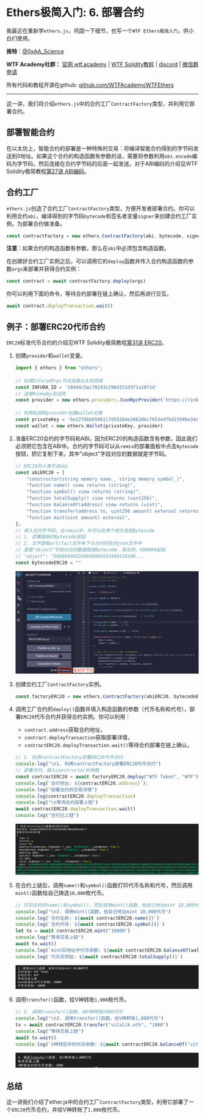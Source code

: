 # Ethers极简入门: 6. 部署合约

我最近在重新学`ethers.js`，巩固一下细节，也写一个`WTF Ethers极简入门`，供小白们使用。

**推特**：[@0xAA_Science](https://twitter.com/0xAA_Science)

**WTF Academy社群：** [官网 wtf.academy](https://wtf.academy) | [WTF Solidity教程](https://github.com/AmazingAng/WTFSolidity) | [discord](https://discord.wtf.academy) | [微信群申请](https://docs.google.com/forms/d/e/1FAIpQLSe4KGT8Sh6sJ7hedQRuIYirOoZK_85miz3dw7vA1-YjodgJ-A/viewform?usp=sf_link)

所有代码和教程开源在github: [github.com/WTFAcademy/WTFEthers](https://github.com/WTFAcademy/WTFEthers)

-----

这一讲，我们将介绍`ethers.js`中的合约工厂`ContractFactory`类型，并利用它部署合约。

## 部署智能合约

在以太坊上，智能合约的部署是一种特殊的交易：将编译智能合约得到的字节码发送到0地址。如果这个合约的构造函数有参数的话，需要将参数利用`abi.encode`编码为字节码，然后连接在合约字节码的后面一起发送。对于ABI编码的介绍见WTF Solidity极简教程[第27讲 ABI编码](https://github.com/AmazingAng/WTFSolidity/blob/main/27_ABIEncode/readme.md)。

## 合约工厂

`ethers.js`创造了合约工厂`ContractFactory`类型，方便开发者部署合约。你可以利用合约`abi`，编译得到的字节码`bytecode`和签名者变量`signer`来创建合约工厂实例，为部署合约做准备。

```js
const contractFactory = new ethers.ContractFactory(abi, bytecode, signer);
```
**注意**：如果合约的构造函数有参数，那么在`abi`中必须包含构造函数。

在创建好合约工厂实例之后，可以调用它的`deploy`函数并传入合约构造函数的参数`args`来部署并获得合约实例：
```js
const contract = await contractFactory.deploy(args)
```

你可以利用下面的命令，等待合约部署在链上确认，然后再进行交互。
```js
await contract.deployTransaction.wait()
```

## 例子：部署ERC20代币合约

`ERC20`标准代币合约的介绍见WTF Solidity极简教程[第31讲 ERC20](https://github.com/AmazingAng/WTFSolidity/blob/main/31_ERC20/readme.md)。

1. 创建`provider`和`wallet`变量。
    ```js
    import { ethers } from "ethers";

    // 利用Infura的rpc节点连接以太坊网络
    const INFURA_ID = '184d4c5ec78243c290d151d3f1a10f1d'
    // 连接Rinkeby测试网
    const provider = new ethers.providers.JsonRpcProvider(`https://rinkeby.infura.io/v3/${INFURA_ID}`)

    // 利用私钥和provider创建wallet对象
    const privateKey = '0x227dbb8586117d55284e26620bc76534dfbd2394be34cf4a09cb775d593b6f2b'
    const wallet = new ethers.Wallet(privateKey, provider)
    ```

2. 准备ERC20合约的字节码和ABI。因为ERC20的构造函数含有参数，因此我们必须把它包含在ABI中。合约的字节码可以从`remix`的部署面板中点击`Bytecode`按钮，把它复制下来，其中"object"字段对应的数据就是字节码。

    ```js
    // ERC20的人类可读abi
    const abiERC20 = [
        "constructor(string memory name_, string memory symbol_)",
        "function name() view returns (string)",
        "function symbol() view returns (string)",
        "function totalSupply() view returns (uint256)",
        "function balanceOf(address) view returns (uint)",
        "function transfer(address to, uint256 amount) external returns (bool)",
        "function mint(uint amount) external",
    ];
    // 填入合约字节码，在remix中，你可以在两个地方找到Bytecode
    // 1. 部署面板的Bytecode按钮
    // 2. 文件面板artifact文件夹下与合约同名的json文件中
    // 里面"object"字段对应的数据就是Bytecode，挺长的，608060起始
    // "object": "608060405260646000553480156100...
    const bytecodeERC20 = ""
    ```

    ![Remix中获取字节码](img/6-1.png)

3. 创建合约工厂`ContractFactory`实例。

    ```js
    const factoryERC20 = new ethers.ContractFactory(abiERC20, bytecodeERC20, wallet);
    ```

4. 调用工厂合约的`deploy()`函数并填入构造函数的参数（代币名称和代号），部署`ERC20`代币合约并获得合约实例。你可以利用：
    - `contract.address`获取合约地址，
    - `contract.deployTransaction`获取部署详情，
    - `contractERC20.deployTransaction.wait()`等待合约部署在链上确认。

    ```js
    // 1. 利用contractFactory部署ERC20代币合约
    console.log("\n1. 利用contractFactory部署ERC20代币合约")
    // 部署合约，填入constructor的参数
    const contractERC20 = await factoryERC20.deploy("WTF Token", "WTF")
    console.log(`合约地址: ${contractERC20.address}`);
    console.log("部署合约的交易详情")
    console.log(contractERC20.deployTransaction)
    console.log("\n等待合约部署上链")
    await contractERC20.deployTransaction.wait()
    console.log("合约已上链")
    ```

    ![部署合约](img/6-2.png)

5. 在合约上链后，调用`name()`和`symbol()`函数打印代币名称和代号，然后调用`mint()`函数给自己铸造`10,000`枚代币。

    ```js
    // 打印合约的name()和symbol()，然后调用mint()函数，给自己地址mint 10,000代币
    console.log("\n2. 调用mint()函数，给自己地址mint 10,000代币")
    console.log(`合约名称: ${await contractERC20.name()}`)
    console.log(`合约代号: ${await contractERC20.symbol()}`)
    let tx = await contractERC20.mint("10000")
    console.log("等待交易上链")
    await tx.wait()
    console.log(`mint后地址中代币余额: ${await contractERC20.balanceOf(wallet.address)}`)
    console.log(`代币总供给: ${await contractERC20.totalSupply()}`)
    ```
    ![铸造代币](img/6-3.png)

6. 调用`transfer()`函数，给V神转账`1,000`枚代币。

    ```js
    // 3. 调用transfer()函数，给V神转账1000代币
    console.log("\n3. 调用transfer()函数，给V神转账1,000代币")
    tx = await contractERC20.transfer("vitalik.eth", "1000")
    console.log("等待交易上链")
    await tx.wait()
    console.log(`V神钱包中的代币余额: ${await contractERC20.balanceOf("vitalik.eth")}`)
    ```

    ![转账](img/6-4.png)

## 总结

这一讲我们介绍了ether.js中的合约工厂`ContractFactory`类型，利用它部署了一个`ERC20`代币合约，并给V神转账了`1,000`枚代币。